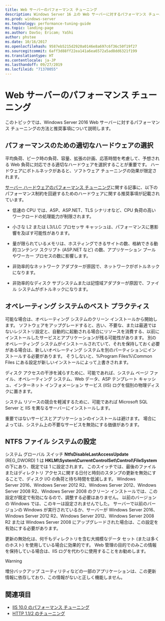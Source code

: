```yaml
---
title: Web サーバーのパフォーマンス チューニング
description: Windows Server 16 上の Web サーバーに対するパフォーマンス チューニングの推奨事項
ms.prod: windows-server
ms.technology: performance-tuning-guide
ms.topic: landing-page
ms.author: DavSo; Ericam; YaShi
author: phstee
ms.date: 10/16/2017
ms.openlocfilehash: 9587eb5215d2920a0146e8a697c6f36c50f19f27
ms.sourcegitcommit: 6aff3d88ff22ea141a6ea6572a5ad8dd6321f199
ms.translationtype: HT
ms.contentlocale: ja-JP
ms.lasthandoff: 09/27/2019
ms.locfileid: "71370055"
---
```

# <a name="performance-tuning-web-servers"></a>Web サーバーのパフォーマンス チューニング


このトピックでは、Windows Server 2016 Web サーバーに対するパフォーマンス チューニングの方法と推奨事項について説明します。


## <a name="selecting-the-proper-hardware-for-performance"></a>パフォーマンスのための適切なハードウェアの選択


平均負荷、ピーク時の負荷、容量、拡張の計画、応答時間を考慮して、予想される Web 負荷に対応できる適切なハードウェアを選択することが重要です。 ハードウェアにボトルネックがあると、ソフトウェア チューニングの効果が限定されます。

[サーバー ハードウェアのパフォーマンス チューニング](../../hardware/index.md)に関する記事に、以下のパフォーマンス制約を回避するためのハードウェアに関する推奨事項が記載されています。

-   低速の CPU では、ASP、ASP.NET、TLS シナリオなど、CPU 負荷の高いワークロードの処理能力が制限されます。

-   小さな L2 または L3/LLC プロセッサ キャッシュは、パフォーマンスに悪影響を及ぼす可能性があります。

-   量が限られているメモリは、ホスティングできるサイトの数、格納できる動的コンテンツ スクリプト (ASP.NET など) の数、アプリケーション プールやワーカー プロセスの数に影響します。

-   非効率的なネットワーク アダプターが原因で、ネットワークがボトルネックになります。

-   非効率的なディスク サブシステムまたは記憶域アダプターが原因で、ファイル システムがボトルネックになります。

## <a name="operating-system-best-practices"></a>オペレーティング システムのベスト プラクティス


可能な場合は、オペレーティング システムのクリーン インストールから開始します。 ソフトウェアをアップグレードすると、古い、不要な、または最適ではないレジストリ設定と、自動的に起動される場合にリソースを消費する、以前にインストールしたサービスとアプリケーションが残る可能性があります。 別のオペレーティング システムがインストールされていて、それを保持しておく必要がある場合は、新しいオペレーティング システムを別のパーティションにインストールする必要があります。 そうしないと、%Program Files%\\Common Files にある設定が新しいインストールによって上書きされます。

ディスク アクセスの干渉を減らすために、可能であれば、システム ページ ファイル、オペレーティング システム、Web データ、ASP テンプレート キャッシュ、インターネット インフォメーション サービス (IIS) ログを個別の物理ディスクに置きます。

システム リソースの競合を軽減するために、可能であれば Microsoft SQL Server と IIS を異なるサーバーにインストールします。

重要ではないサービスとアプリケーションのインストールは避けます。 場合によっては、システム上の不要なサービスを無効にする価値があります。

## <a name="ntfs-file-system-settings"></a>NTFS ファイル システムの設定

システム グローバル スイッチ **NtfsDisableLastAccessUpdate** (REG\_DWORD) 1 は **HKLM\\System\\CurrentControlSet\\Control\\FileSystem** の下にあり、既定では 1 に設定されます。 このスイッチでは、最後のファイルまたはディレクトリ アクセスに関する日付と時刻のスタンプの更新を無効にすることで、ディスク I/O の負荷と待ち時間を低減します。 Windows Server 2016、Windows Server 2012 R2、Windows Server 2012、Windows Server 2008 R2、Windows Server 2008 のクリーン インストールでは、この設定が既定で有効になるので、調整する必要はありません。 以前のバージョンの Windows では、このキーは設定されませんでした。 サーバーで以前のバージョンの Windows が実行されているか、サーバーが Windows Server 2016、Windows Server 2012 R2、Windows Server 2012、Windows Server 2008 R2 または Windows Server 2008 にアップグレードされた場合は、この設定を有効にする必要があります。

更新の無効化は、何千もディレクトリを含む大規模なデータ セット (または多くのホスト) を使用している場合に効果的です。 Web 管理の目的でのみこの情報を保持している場合は、IIS ログを代わりに使用することをお勧めします。

>[!Warning]
> 増分バックアップ ユーティリティなどの一部のアプリケーションは、この更新情報に依存しており、この情報がないと正しく機能しません。

## <a name="see-also"></a>関連項目
- [IIS 10.0 のパフォーマンス チューニング](tuning-iis-10.md)
- [HTTP 1.1/2 のチューニング](http-performance.md)


